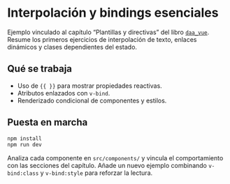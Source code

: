 # Interpolación y bindings esenciales

Ejemplo vinculado al capítulo “Plantillas y directivas” del libro [`daa_vue`](https://salesmendesandre.github.io/daa_vue/main/vue/p1c3_plantillas_y_directivas.html). Resume los primeros ejercicios de interpolación de texto, enlaces dinámicos y clases dependientes del estado.

## Qué se trabaja
- Uso de `{{ }}` para mostrar propiedades reactivas.
- Atributos enlazados con `v-bind`.
- Renderizado condicional de componentes y estilos.

## Puesta en marcha
```bash
npm install
npm run dev
```

Analiza cada componente en `src/components/` y vincula el comportamiento con las secciones del capítulo. Añade un nuevo ejemplo combinando `v-bind:class` y `v-bind:style` para reforzar la lectura.

